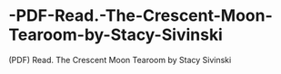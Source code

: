 # -PDF-Read.-The-Crescent-Moon-Tearoom-by-Stacy-Sivinski
(PDF) Read. The Crescent Moon Tearoom by Stacy Sivinski
